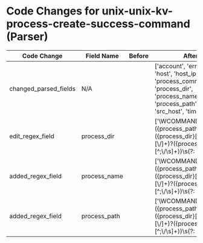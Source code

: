 # Code Changes for unix-unix-kv-process-create-success-command (Parser)

| Code Change | Field Name | Before | After |
|-------------|------------|--------|-------|
| changed_parsed_fields | N/A |  | ['account', 'error_code', 'host', 'host_ip', 'process_command_line', 'process_dir', 'process_name', 'process_path', 'src_host', 'time', 'user'] |
| edit_regex_field | process_dir |  | ['\WCOMMAND\\?=({process_path}({process_dir}[^\s]+[\\\/]+)?({process_name}[^;\\\/\s]+))\s(?:|;|$)', '\WPWD\\?=({process_dir}[^\s;=]+?)[\s;]*\w+='] |
| added_regex_field | process_name |  | ['\WCOMMAND\\?=({process_path}({process_dir}[^\s]+[\\\/]+)?({process_name}[^;\\\/\s]+))\s(?:|;|$)'] |
| added_regex_field | process_path |  | ['\WCOMMAND\\?=({process_path}({process_dir}[^\s]+[\\\/]+)?({process_name}[^;\\\/\s]+))\s(?:|;|$)'] |